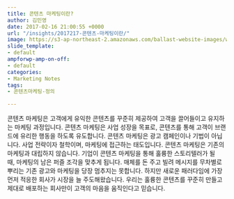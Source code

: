 ```yaml
---
title: 콘텐츠 마케팅이란?
author: 김민영
date: 2017-02-16 21:00:55 +0000
url: "/insights/2017217-콘텐츠-마케팅이란/"
image: https://s3-ap-northeast-2.amazonaws.com/ballast-website-images/wp-content/uploads/2017/02/15110119/img-3.png
slide_template:
- default
ampforwp-amp-on-off:
- default
categories:
- Marketing Notes
tags:
- 콘텐츠마케팅-정의

---
```

콘텐츠 마케팅은 고객에게 유익한 콘텐츠를 꾸준히 제공하여 고객을 끌어들이고 유지하는 마케팅 과정입니다. 콘텐츠 마케팅은 사업 성장을 목표로, 콘텐츠를 통해 고객이 브랜드에 유리한 행동을 하도록 유도합니다.
콘텐츠 마케팅은 광고 캠페인이나 기법이 아닙니다. 사업 전략이자 철학이며, 마케팅에 접근하는 태도입니다.
콘텐츠 마케팅은 기존의 마케팅과 대립하지 않습니다. 기업이 콘텐츠 마케팅을 통해 훌륭한 스토리텔러가 될 때, 마케팅의 남은 퍼즐 조각을 맞추게 됩니다.
매체를 돈 주고 빌려 메시지를 무차별로 뿌리는 기존 광고와 마케팅을 당장 멈추지는 못합니다. 하지만 새로운 패러다임에 가장 먼저 적응한 회사가 시장을 늘 주도해왔습니다. 우리는 훌륭한 콘텐츠를 꾸준히 만들고 제대로 배포하는 회사만이 고객의 마음을 움직인다고 믿습니다.